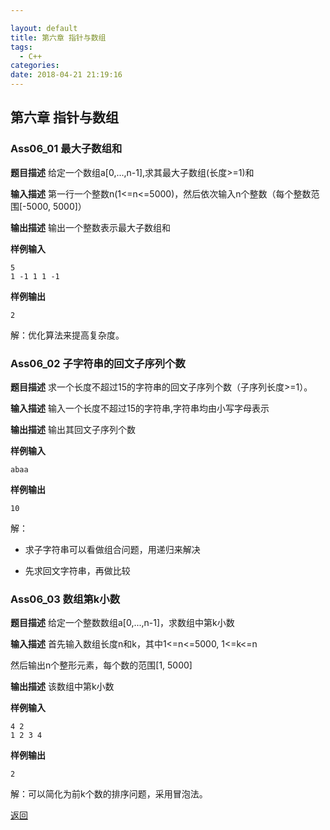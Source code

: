 ```yaml
---

layout: default
title: 第六章 指针与数组
tags:
  - C++
categories:
date: 2018-04-21 21:19:16
---
```


## 第六章 指针与数组

### Ass06_01 最大子数组和

**题目描述**
给定一个数组a[0,...,n-1],求其最大子数组(长度>=1)和

**输入描述**
第一行一个整数n(1<=n<=5000)，然后依次输入n个整数（每个整数范围[-5000, 5000]）

**输出描述**
输出一个整数表示最大子数组和

**样例输入**
```
5
1 -1 1 1 -1
```

**样例输出**
```
2
```

解：优化算法来提高复杂度。

### Ass06_02 子字符串的回文子序列个数

**题目描述**
求一个长度不超过15的字符串的回文子序列个数（子序列长度>=1）。

**输入描述**
输入一个长度不超过15的字符串,字符串均由小写字母表示

**输出描述**
输出其回文子序列个数

**样例输入**
```
abaa
```

**样例输出**
```
10
```

解：

- 求子字符串可以看做组合问题，用递归来解决

- 先求回文字符串，再做比较

### Ass06_03 数组第k小数

**题目描述**
给定一个整数数组a[0,...,n-1]，求数组中第k小数

**输入描述**
首先输入数组长度n和k，其中1<=n<=5000, 1<=k<=n

然后输出n个整形元素，每个数的范围[1, 5000]

**输出描述**
该数组中第k小数

**样例输入**
```
4 2
1 2 3 4
```

**样例输出**
```
2
```

解：可以简化为前k个数的排序问题，采用冒泡法。


[返回](./)